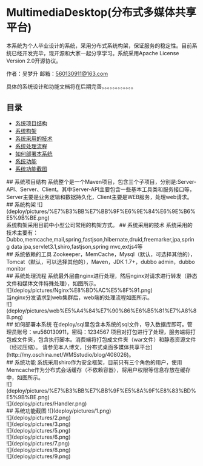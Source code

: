 # MultimediaDesktop(分布式多媒体共享平台)
本系统为个人毕业设计的系统，采用分布式系统构架，保证服务的稳定性。目前系统已经开发完毕，现开源和大家一起分享学习。系统采用Apache License Version 2.0开源协议。<br>

作者：吴梦升
邮箱：560130911@163.com

具体的系统设计和功能文档将在后期完善。。。。。。。。。。。。

## <a name="index"/>目录
* [系统项目结构](#h1)
* [系统构架](#h2)
* [系统采用的技术](#h3)
* [系统处理流程](#h4)
* [如何部署本系统](#h5)
* [系统功能](#h6)
* [系统功能截图](#h8)

<a name="h1"/>
## 系统项目结构
系统整个是一个Maven项目，包含三个子项目，分别是:Server-API、Server、Client。其中Server-API主要包含一些基本工具类和服务接口等，Server主要是业务逻辑和数据持久化，Client主要是WEB服务，处理web请求。

<a name="h2"/>
## 系统构架
![](deploy/pictures/%E7%B3%BB%E7%BB%9F%E6%9E%84%E6%9E%B6%E5%9B%BE.png)
<br>
系统构架采用目前中小型公司常用的构架方式。

<a name="h3"/>
## 系统采用的技术
系统采用的技术主要有：Dubbo,memcache,mail,spring,fastjson,hibernate,druid,freemarker,jpa,spring data jpa,servlet3.1,shiro,fastjson,spring mvc,extjs4等<br>
## 系统依赖的工具
Zookeeper，MemCache，Mysql（默认，可选择其他的），Tomcat（默认，可以选择其他的），Maven，JDK 1.7+，dubbo admin，dubbo monitor
<br>
<a name="h4"/>
## 系统处理流程
系统最外层由nginx进行处理，然后nginx对请求进行转发（静态文件和媒体文件特殊处理），如图所示。<br>
![](deploy/pictures/Nginx%E8%BD%AC%E5%8F%91.png)<br>
当nginx分发请求到web集群后，web端的处理流程如图所示。<br>
![](deploy/pictures/web%E5%A4%84%E7%90%86%E6%B5%81%E7%A8%8B.png)<br>
<a name="h5"/>
## 如何部署本系统
在deploy/sql里包含本系统的sql文件，导入数据库即可。管理员账号：wu560130911，密码：1234567
项目对打包进行了处理，服务端将打包成文件夹，包含执行脚本。消费端将打包成文件夹（war文件）和静态资源文件（经过压缩）。
请参见本人博文，[分布式桌面多媒体共享平台](http://my.oschina.net/WMSstudio/blog/408026)。<br>
<a name="h6"/>
## 系统功能
系统采用shiro作为安全框架，目前只有三个角色的用户，使用Memcache作为分布式会话缓存（不依赖容器），将用户权限等信息存放在缓存中，如图所示。<br>
![](deploy/pictures/%E7%B3%BB%E7%BB%9F%E5%8A%9F%E8%83%BD%E5%9B%BE.png)<br>
![](deploy/pictures/Handler.png)<br>
<a name="h8"/>
## 系统功能截图
![](deploy/pictures/1.png)<br>
![](deploy/pictures/2.png)<br>
![](deploy/pictures/3.png)<br>
![](deploy/pictures/5.png)<br>
![](deploy/pictures/6.png)<br>
![](deploy/pictures/7.png)<br>
![](deploy/pictures/8.png)<br>
![](deploy/pictures/9.png)<br>




